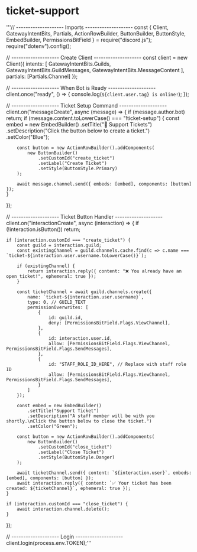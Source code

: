 # ticket-support 
'''// -------------------- Imports --------------------
const { 
    Client, 
    GatewayIntentBits, 
    Partials, 
    ActionRowBuilder, 
    ButtonBuilder, 
    ButtonStyle, 
    EmbedBuilder, 
    PermissionsBitField 
} = require("discord.js");
require("dotenv").config();

// -------------------- Create Client --------------------
const client = new Client({
    intents: [
        GatewayIntentBits.Guilds,
        GatewayIntentBits.GuildMessages,
        GatewayIntentBits.MessageContent
    ],
    partials: [Partials.Channel]
});

// -------------------- When Bot is Ready --------------------
client.once("ready", () => {
    console.log(`${client.user.tag} is online!`);
});

// -------------------- Ticket Setup Command --------------------
client.on("messageCreate", async (message) => {
    if (message.author.bot) return;
    if (message.content.toLowerCase() === "!ticket-setup") {
        const embed = new EmbedBuilder()
            .setTitle("🎫 Support Tickets")
            .setDescription("Click the button below to create a ticket.")
            .setColor("Blue");

        const button = new ActionRowBuilder().addComponents(
            new ButtonBuilder()
                .setCustomId("create_ticket")
                .setLabel("Create Ticket")
                .setStyle(ButtonStyle.Primary)
        );

        await message.channel.send({ embeds: [embed], components: [button] });
    }
});

// -------------------- Ticket Button Handler --------------------
client.on("interactionCreate", async (interaction) => {
    if (!interaction.isButton()) return;

    if (interaction.customId === "create_ticket") {
        const guild = interaction.guild;
        const existingChannel = guild.channels.cache.find(c => c.name === `ticket-${interaction.user.username.toLowerCase()}`);

        if (existingChannel) {
            return interaction.reply({ content: "❌ You already have an open ticket!", ephemeral: true });
        }

        const ticketChannel = await guild.channels.create({
            name: `ticket-${interaction.user.username}`,
            type: 0, // GUILD_TEXT
            permissionOverwrites: [
                {
                    id: guild.id,
                    deny: [PermissionsBitField.Flags.ViewChannel],
                },
                {
                    id: interaction.user.id,
                    allow: [PermissionsBitField.Flags.ViewChannel, PermissionsBitField.Flags.SendMessages],
                },
                {
                    id: "STAFF_ROLE_ID_HERE", // Replace with staff role ID
                    allow: [PermissionsBitField.Flags.ViewChannel, PermissionsBitField.Flags.SendMessages],
                }
            ]
        });

        const embed = new EmbedBuilder()
            .setTitle("Support Ticket")
            .setDescription("A staff member will be with you shortly.\nClick the button below to close the ticket.")
            .setColor("Green");

        const button = new ActionRowBuilder().addComponents(
            new ButtonBuilder()
                .setCustomId("close_ticket")
                .setLabel("Close Ticket")
                .setStyle(ButtonStyle.Danger)
        );

        await ticketChannel.send({ content: `${interaction.user}`, embeds: [embed], components: [button] });
        await interaction.reply({ content: `✅ Your ticket has been created: ${ticketChannel}`, ephemeral: true });
    }

    if (interaction.customId === "close_ticket") {
        await interaction.channel.delete();
    }
});

// -------------------- Login --------------------
client.login(process.env.TOKEN);'''
